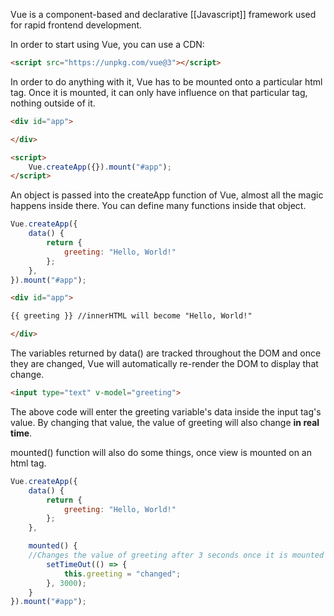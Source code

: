 Vue is a component-based and declarative [[Javascript]] framework used for rapid frontend development.

In order to start using Vue, you can use a CDN:

```HTML
<script src="https://unpkg.com/vue@3"></script>
```

In order to do anything with it, Vue has to be mounted onto a particular html tag. Once it is mounted, it can only have influence on that particular tag, nothing outside of it.


```HTML
<div id="app">

</div>

<script>
	Vue.createApp({}).mount("#app");
</script>
```

An object is passed into the createApp function of Vue, almost all the magic happens inside there. You can define many functions inside that object.

```Javascript
Vue.createApp({
	data() {
		return {
			greeting: "Hello, World!"
		};
	},
}).mount("#app");
```

```HTML
<div id="app">

{{ greeting }} //innerHTML will become "Hello, World!"

</div>
```

The variables returned by data() are tracked throughout the DOM and once they are changed, Vue will automatically re-render the DOM to display that change.

```HTML
<input type="text" v-model="greeting">
```

The above code will enter the greeting variable's data inside the input tag's value. By changing that value, the value of greeting will also change **in real time**.

mounted() function will also do some things, once view is mounted on an html tag.

```Javascript
Vue.createApp({
	data() {
		return {
			greeting: "Hello, World!"
		};
	},

	mounted() {
	//Changes the value of greeting after 3 seconds once it is mounted
		setTimeOut(() => {
			this.greeting = "changed";
		}, 3000);
	}
}).mount("#app");
```